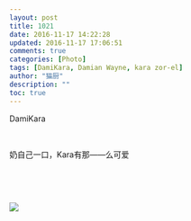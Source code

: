 ```yaml
---
layout: post
title: 1021
date: 2016-11-17 14:22:28
updated: 2016-11-17 17:06:51
comments: true
categories: [Photo]
tags: [DamiKara, Damian Wayne, kara zor-el]
author: "猫厨"
description: ""
toc: true
---
```


<p>DamiKara</p> 
<br /> 
<p>奶自己一口，Kara有那——么可爱</p> 
<br /> 
<p><br /></p>

![](https://nos.netease.com/imglf0/img/cVZNdzJtQk9JV2VKY3JNQzhyVlpjbkhmNnFmQ0hqb1ZldVBIczJ3ZlA2Vm84Z1lLYVRaV0dBPT0.jpg)